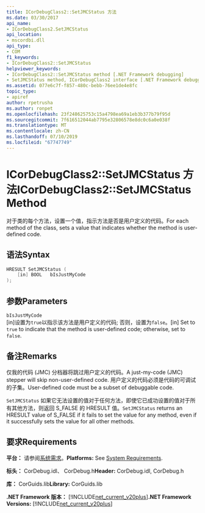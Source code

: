 ```yaml
---
title: ICorDebugClass2::SetJMCStatus 方法
ms.date: 03/30/2017
api_name:
- ICorDebugClass2.SetJMCStatus
api_location:
- mscordbi.dll
api_type:
- COM
f1_keywords:
- ICorDebugClass2::SetJMCStatus
helpviewer_keywords:
- ICorDebugClass2::SetJMCStatus method [.NET Framework debugging]
- SetJMCStatus method, ICorDebugClass2 interface [.NET Framework debugging]
ms.assetid: 077e6c7f-f857-480c-bebb-76ee1de4e8fc
topic_type:
- apiref
author: rpetrusha
ms.author: ronpet
ms.openlocfilehash: 23f248625753c15a4798ea69a1eb3b377b79f95d
ms.sourcegitcommit: 7f616512044ab7795e32806578e8dc0c6a0e038f
ms.translationtype: MT
ms.contentlocale: zh-CN
ms.lasthandoff: 07/10/2019
ms.locfileid: "67747749"
---
```

# <a name="icordebugclass2setjmcstatus-method"></a><span data-ttu-id="f0663-102">ICorDebugClass2::SetJMCStatus 方法</span><span class="sxs-lookup"><span data-stu-id="f0663-102">ICorDebugClass2::SetJMCStatus Method</span></span>
<span data-ttu-id="f0663-103">对于类的每个方法，设置一个值，指示方法是否是用户定义的代码。</span><span class="sxs-lookup"><span data-stu-id="f0663-103">For each method of the class, sets a value that indicates whether the method is user-defined code.</span></span>  
  
## <a name="syntax"></a><span data-ttu-id="f0663-104">语法</span><span class="sxs-lookup"><span data-stu-id="f0663-104">Syntax</span></span>  
  
```cpp  
HRESULT SetJMCStatus (  
    [in] BOOL   bIsJustMyCode  
);  
```  
  
## <a name="parameters"></a><span data-ttu-id="f0663-105">参数</span><span class="sxs-lookup"><span data-stu-id="f0663-105">Parameters</span></span>  
 `bIsJustMyCode`  
 <span data-ttu-id="f0663-106">[in]设置为`true`以指示该方法是用户定义的代码; 否则，设置为`false`。</span><span class="sxs-lookup"><span data-stu-id="f0663-106">[in] Set to `true` to indicate that the method is user-defined code; otherwise, set to `false`.</span></span>  
  
## <a name="remarks"></a><span data-ttu-id="f0663-107">备注</span><span class="sxs-lookup"><span data-stu-id="f0663-107">Remarks</span></span>  
 <span data-ttu-id="f0663-108">仅我的代码 (JMC) 分档器将跳过用户定义的代码。</span><span class="sxs-lookup"><span data-stu-id="f0663-108">A just-my-code (JMC) stepper will skip non-user-defined code.</span></span> <span data-ttu-id="f0663-109">用户定义的代码必须是代码的可调试的子集。</span><span class="sxs-lookup"><span data-stu-id="f0663-109">User-defined code must be a subset of debuggable code.</span></span>  
  
 <span data-ttu-id="f0663-110">`SetJMCStatus` 如果它无法设置的值对于任何方法，即使它已成功设置的值对于所有其他方法，则返回 S_FALSE 的 HRESULT 值。</span><span class="sxs-lookup"><span data-stu-id="f0663-110">`SetJMCStatus` returns an HRESULT value of S_FALSE if it fails to set the value for any method, even if it successfully sets the value for all other methods.</span></span>  
  
## <a name="requirements"></a><span data-ttu-id="f0663-111">要求</span><span class="sxs-lookup"><span data-stu-id="f0663-111">Requirements</span></span>  
 <span data-ttu-id="f0663-112">**平台：** 请参阅[系统需求](../../../../docs/framework/get-started/system-requirements.md)。</span><span class="sxs-lookup"><span data-stu-id="f0663-112">**Platforms:** See [System Requirements](../../../../docs/framework/get-started/system-requirements.md).</span></span>  
  
 <span data-ttu-id="f0663-113">**标头：** CorDebug.idl、 CorDebug.h</span><span class="sxs-lookup"><span data-stu-id="f0663-113">**Header:** CorDebug.idl, CorDebug.h</span></span>  
  
 <span data-ttu-id="f0663-114">**库：** CorGuids.lib</span><span class="sxs-lookup"><span data-stu-id="f0663-114">**Library:** CorGuids.lib</span></span>  
  
 <span data-ttu-id="f0663-115">**.NET Framework 版本：** [!INCLUDE[net_current_v20plus](../../../../includes/net-current-v20plus-md.md)]</span><span class="sxs-lookup"><span data-stu-id="f0663-115">**.NET Framework Versions:** [!INCLUDE[net_current_v20plus](../../../../includes/net-current-v20plus-md.md)]</span></span>
